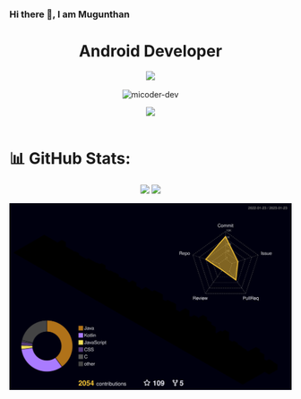 ### Hi there 👋, I am Mugunthan
<h1 align="center"> Android Developer </h1>
<p align="center"> <img src="https://micoder-dev.github.io/files/meme.jpg"/> </p>

<p align="center"> <img src="https://komarev.com/ghpvc/?username=micoder-dev&label=Profile%20views&color=0e75b6&style=flat" alt="micoder-dev"/> </p>

<table>
  <tr>
      <p align="center"> <img src="https://github-profile-trophy.vercel.app/?username=Micoder-dev&row=1&column=7"/> </p>
  </tr>
</table>

# 📊 GitHub Stats:

<p align="center">
        <img src="https://github-readme-stats.vercel.app/api?username=micoder-dev&theme=default&hide_border=false&include_all_commits=false&count_private=true"/>
        <img src="https://github-readme-streak-stats.herokuapp.com/?user=micoder-dev&theme=default&hide_border=false"/>
</p>

![](./profile-3d-contrib/profile-night-rainbow.svg)
